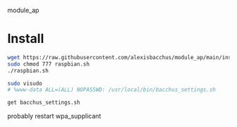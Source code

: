 module_ap


# Install

```bash
wget https://raw.githubusercontent.com/alexisbacchus/module_ap/main/installers/raspbian.sh
sudo chmod 777 raspbian.sh
./raspbian.sh

sudo visudo
# %www-data ALL=(ALL) NOPASSWD: /usr/local/bin/bacchus_settings.sh

get bacchus_settings.sh
```

probably restart wpa_supplicant